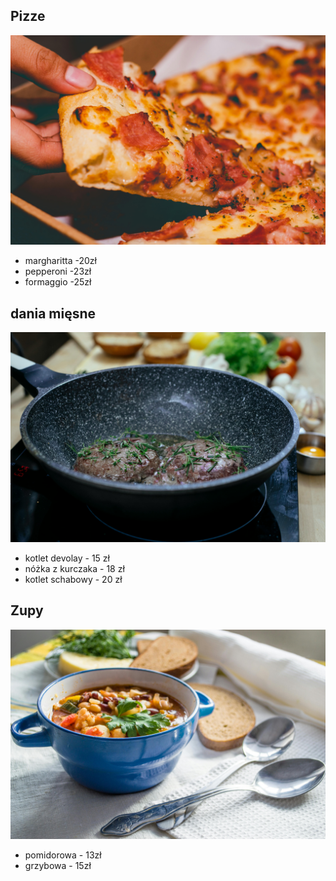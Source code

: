 
## Pizze

<img src="GitZdjecia/pizza.jpeg" width=800>

- margharitta  -20zł
- pepperoni    -23zł
- formaggio    -25zł

## dania mięsne

<img src="GitZdjecia/mieso.jpeg" width=800>

- kotlet devolay   - 15 zł
- nóżka z kurczaka - 18 zł
- kotlet schabowy  - 20 zł

## Zupy

<img src="GitZdjecia/zupa.jpeg" width=800>

- pomidorowa    - 13zł
- grzybowa      - 15zł
